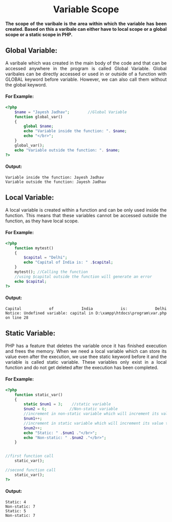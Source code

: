 <style>
  body {
    text-align: justify;
  }
</style>

# <h1 style="text-align: center;"> Variable Scope</h1>

<b>
The scope of the varibale is the area within which the variable has been created. 
Based on this a varibale can either have to local scope or a global scope or a static scope in PHP.
</b>

## Global Variable:

A varibale which was created in the main body of the code and that can be accessed anywhere in the program is called Global Variable. Global varibales can be directly accessed or used in or outside of a function with GLOBAL keyword before variable.
However, we can also call them without the global keyword.

#### For Example:

```php
<?php
    $name = "Jayesh Jadhav";        //Global Variable
    function global_var()
    {
        global $name;
        echo "Variable inside the function: ". $name;
        echo "</br>";
    }
    global_var();
    echo "Variable outside the function: ". $name;
?>
```

#### Output:

```
Variable inside the function: Jayesh Jadhav
Variable outside the function: Jayesh Jadhav
```

## Local Variable:

A local variable is created within a function and can be only used inside the function. This means that these variables cannot be accessed outside the function, as they have local scope.

#### For Example:

```php
<?php
    function mytest()
    {
        $capital = "Delhi";
        echo "Capital of India is: " .$capital;
    }
    mytest(); //Calling the function
    //using $capital outside the function will generate an error
    echo $capital;
?>
```

#### Output:

```
Capital of India is: Delhi                                                            Notice: Undefined variable: capital in D:\xampp\htdocs\program\var.php on line 28
```

## Static Variable:

PHP has a feature that deletes the variable once it has finished execution and frees the memory.
When we need a local variable which can store its value even after the execution, we use thee static keyword before it and the variable is called static variable.
These variables only exist in a local function and do not get deleted after the execution has been completed.

#### For Example:

```php
<?php
    function static_var()
    {
        static $num1 = 3;    //static variable
        $num2 = 6;          //Non-static variable
        //increment in non-static variable which will increment its value to 7
        $num1++;
        //increment in static variable which will increment its value to 4 after first execution and 5 after second execution
        $num2++;
        echo "Static: " .$num1 ."</br>";
        echo "Non-static: " .$num2 ."</br>";
    }


//first function call
    static_var();

//second function call
    static_var();
?>
```

#### Output:

```
Static: 4
Non-static: 7
Static: 5
Non-static: 7
```
